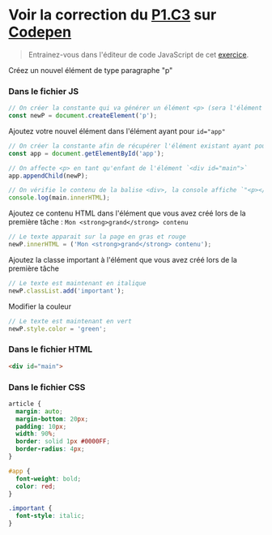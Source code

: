 # Voir la correction du [P1.C3](https://openclassrooms.com/fr/courses/5543061-ecrivez-du-javascript-pour-le-web/5577491-modifiez-le-dom) sur [Codepen](https://codepen.io/joellesenne/pen/PoZmoyr)

>Entrainez-vous dans l'éditeur de code JavaScript de cet [exercice](https://codepen.io/nicolaspatschkowski/pen/bGdYVmJ).

Créez un nouvel élément de type paragraphe  "p" 

### Dans le fichier JS

```javascript
// On créer la constante qui va générer un élément <p> (sera l'élément enfant)
const newP = document.createElement('p');
```

Ajoutez votre nouvel élément dans l'élément ayant pour `id="app"`

```javascript
// On créer la constante afin de récupérer l'élément existant ayant pour `id="app"` (sera l'élément parent)
const app = document.getElementById('app');

// On affecte <p> en tant qu'enfant de l'élément `<div id="main">`
app.appendChild(newP);

// On vérifie le contenu de la balise <div>, la console affiche `"<p></p>"`
console.log(main.innerHTML);
```


Ajoutez ce contenu HTML dans l'élément que vous avez créé lors de la première tâche :  `Mon <strong>grand</strong> contenu`

```javascript
// Le texte apparait sur la page en gras et rouge
newP.innerHTML = ('Mon <strong>grand</strong> contenu');
```

Ajoutez la classe important à l'élément que vous avez créé lors de la première tâche

```javascript
// Le texte est maintenant en italique
newP.classList.add('important');
```

Modifier la couleur

```javascript
// Le texte est maintenant en vert
newP.style.color = 'green';
```

### Dans le fichier HTML

```html
<div id="main">
```

### Dans le fichier CSS

```css
article {
  margin: auto;
  margin-bottom: 20px;
  padding: 10px;
  width: 90%;
  border: solid 1px #0000FF;
  border-radius: 4px;
}

#app {
  font-weight: bold;
  color: red;
}

.important {
  font-style: italic;
}

```
